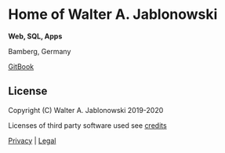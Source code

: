 # Home of Walter A. Jablonowski

**Web, SQL, Apps**

Bamberg, Germany

[GitBook](https://walter-a-jablonowski.gitbook.io/waj-hq)

## License

Copyright \(C\) Walter A. Jablonowski 2019-2020

Licenses of third party software used see [credits](https://github.com/walter-a-jablonowski/walter-a-jablonowski.github.io/tree/c89f9a0f38469ac0675b3d38248a0d47440adab4/credits.md)

[Privacy](https://walter-a-jablonowski.github.io/privacy.html) \| [Legal](https://walter-a-jablonowski.github.io/imprint.html)

